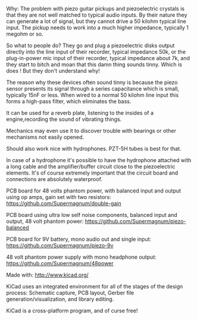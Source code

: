 Why: The problem with piezo guitar pickups and piezoelectric crystals is that they are not well matched to typical audio inputs. By their nature they can generate a lot of signal, but they cannot drive a 50 kilohm typical line input. The pickup needs to work into a much higher impedance, typically 1 megohm or so.

So what to people do? They go and plug a piezoelectric disks output directly into the line input of their recorder, typical impedance 50k, or the plug-in-power mic input of their recorder, typical impedance about 7k, and they start to bitch and moan that this damn thing sounds tinny. Which is does ! But they don't understand why!

The reason why these devices often sound tinny is because the piezo sensor presents its signal through a series capacitance which is small, typically 15nF or less. When wired to a normal 50 kilohm line input this forms a high-pass filter, which eliminates the bass.

It can be used for a reverb plate, listening to the insides of a engine,recording the sound of vibrating things. 

Mechanics may even use it to discover trouble with bearings or other mechanisms not easily opened.

Should also work nice with hydrophones. PZT-5H tubes is best for that. 

In case of a hydrophone it's possible to have the hydrophone attached with a long cable and the amplifier/buffer circuit close to the piezoelectric elements. 
It's of course extremely important that the circuit board and connections are absolutely waterproof. 

PCB board for 48 volts phantom power, with balanced input and output using op amps, gain set with two resistors:
https://github.com/Supermagnum/double-gain

PCB board using ultra low self noise components, balanced input and output, 48 volt phantom power:
https://github.com/Supermagnum/piezo-balanced

PCB board for 9V battery, mono audio out and single input:
https://github.com/Supermagnum/piezo-9v

48 volt phantom power supply with mono headphone output:
https://github.com/Supermagnum/48power

Made with: http://www.kicad.org/

KiCad uses an integrated environment for all of the stages of the design process: Schematic capture, PCB layout, Gerber file generation/visualization, and library editing.

KiCad is a cross-platform program, and of curse free!
